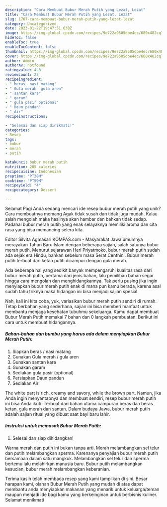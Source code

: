 ```yaml
---
description: "Cara Membuat Bubur Merah Putih yang Lezat, Lezat"
title: "Cara Membuat Bubur Merah Putih yang Lezat, Lezat"
slug: 1767-cara-membuat-bubur-merah-putih-yang-lezat-lezat
category: Uncategorized
date: 2023-01-22T19:47:51.638Z
image: https://img-global.cpcdn.com/recipes/9e722a9505dbe4ec/680x482cq70/bubur-merah-putih-foto-resep-utama.jpg
hideToc: false
enableToc: true
enableTocContent: false
thumbnail: https://img-global.cpcdn.com/recipes/9e722a9505dbe4ec/680x482cq70/bubur-merah-putih-foto-resep-utama.jpg
cover: https://img-global.cpcdn.com/recipes/9e722a9505dbe4ec/680x482cq70/bubur-merah-putih-foto-resep-utama.jpg
author: Admin
authorAv: notfound
ratingvalue: 4.8
reviewcount: 23
recipeingredient:
- " beras  nasi matang"
- " Gula merah  gula aren"
- " santan kara"
- " garam"
- " gula pasir optional"
- " Daun pandan"
- " Air"
recipeinstructions:

- "Selesai dan siap dinikmati!"
categories:
- Resep
tags:
- bubur
- merah
- putih

katakunci: bubur merah putih 
nutrition: 205 calories
recipecuisine: Indonesian
preptime: "PT28M"
cooktime: "PT59M"
recipeyield: "4"
recipecategory: Dessert

---
```



Selamat Pagi Anda sedang mencari ide resep bubur merah putih yang unik? Cara membuatnya memang Agak tidak susah dan tidak juga mudah. Kalau salah mengolah maka hasilnya akan hambar dan bahkan tidak sedap. Padahal bubur merah putih yang enak selayaknya memiliki aroma dan cita rasa yang bisa memancing selera kita.


Editor Silvita Agmasari KOMPAS.com - Masyarakat Jawa umumnya merayakan Tahun Baru Islam dengan beberapa sajian, salah satunya bubur merah putih. Menurut sejarawan Heri Priyatmoko, bubur merah putih sudah ada sejak era Hindu, bahkan sebelum masa Serat Centhini. Bubur merah putih terbuat dari ketan putih dicampur dengan gula merah.

Ada beberapa hal yang sedikit banyak mempengaruhi kualitas rasa dari bubur merah putih, pertama dari jenis bahan, lalu pemilihan bahan segar hingga cara mengolah dan menghidangkannya. Tak perlu pusing jika ingin menyiapkan bubur merah putih enak di mana pun kamu berada, karena asal sudah tahu triknya maka hidangan ini bisa menjadi sajian spesial.


Nah, kali ini kita coba, yuk, variasikan bubur merah putih sendiri di rumah. Tetap berbahan yang sederhana, sajian ini bisa memberi manfaat untuk membantu menjaga kesehatan tubuhmu sekeluarga. Kamu dapat membuat Bubur Merah Putih memakai 7 bahan dan 0 langkah pembuatan. Berikut ini cara untuk membuat hidangannya.

<!--inarticleads1-->

##### Bahan-bahan dan bumbu yang harus ada dalam menyiapkan Bubur Merah Putih:

1. Siapkan  beras / nasi matang
1. Gunakan  Gula merah / gula aren
1. Gunakan  santan kara
1. Gunakan  garam
1. Sediakan  gula pasir (optional)
1. Persiapkan  Daun pandan
1. Sediakan  Air


The white part is rich, creamy and savory, while the brown part. Namun, jika Anda ingin menyantapnya dan membuat sendiri, resep bubur merah putih ini bisa Anda ikuti. Terbuat dari bahan utama campuran beras dan beras ketan, gula merah dan santan. Dalam budaya Jawa, bubur merah putih adalah sajian ritual yang dibuat saat bayi baru lahir. 

<!--inarticleads2-->

##### Instruksi untuk memasak Bubur Merah Putih:


1. Selesai dan siap dihidangkan!

Warna merah dan putih ini bukan tanpa arti. Merah melambangkan sel telur dan putih melambangkan sperma. Karenanya penyajian bubur merah putih bersamaan dalam satu mangkuk. Melambangkan sel telur dan sperma bertemu lalu melahirkan manusia baru. Bubur putih melambangkan kesucian, bubur merah melambangkan keberanian. 

Terima kasih telah membaca resep yang kami tampilkan di sini. Besar harapan kami, olahan Bubur Merah Putih yang mudah di atas dapat membantu anda menyiapkan makanan yang menarik untuk keluarga/teman maupun menjadi ide bagi kamu yang berkeinginan untuk berbisnis kuliner. Selamat menikmati
